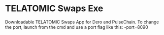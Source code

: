 # TELATOMIC Swaps Exe
Downloadable TELATOMIC Swaps App for Dero and PulseChain. 
To change the port, launch from the cmd and use a port flag like this: -port=8090
